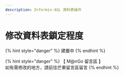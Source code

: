 ```yaml
---
description: Informix-4GL 資料表操作
---
```


# 修改資料表鎖定程度

{% hint style="danger" %}
建置中
{% endhint %}

{% hint style="danger" %}
【 M@nGo 留言區 】\
如有需修改的地方，請前往芒果留言區留言
{% endhint %}
